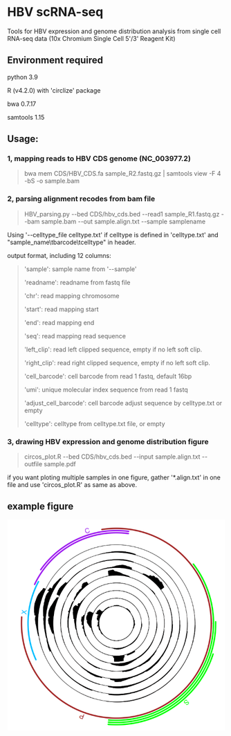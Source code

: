 
# HBV scRNA-seq
Tools for HBV expression and genome distribution analysis from single cell RNA-seq data (10x Chromium Single Cell 5'/3' Reagent Kit)

## Environment required
python 3.9

R (v4.2.0) with 'circlize' package

bwa 0.7.17

samtools 1.15


## Usage:
### 1, mapping reads to HBV CDS genome (NC_003977.2)
> bwa mem CDS/HBV_CDS.fa sample_R2.fastq.gz | samtools view -F 4 -bS -o sample.bam

### 2, parsing alignment recodes from bam file
> HBV_parsing.py --bed CDS/hbv_cds.bed --read1 sample_R1.fastq.gz --bam sample.bam --out sample.align.txt --sample samplename

Using '--celltype_file celltype.txt' if celltype is defined in 'celltype.txt' and "sample_name\tbarcode\tcelltype" in header.

output format, including 12 columns:
> 'sample': sample name from '--sample'
>
> 'readname': readname from fastq file
>
> 'chr': read mapping chromosome
>
> 'start': read mapping start
>
> 'end': read mapping end
>
> 'seq': read mapping read sequence
>
> 'left_clip': read left clipped sequence, empty if no left soft clip.
>
> 'right_clip': read right clipped sequence, empty if no left soft clip.
>
> 'cell_barcode': cell barcode from read 1 fastq, default 16bp 
>
> 'umi': unique molecular index sequence from read 1 fastq
>
> 'adjust_cell_barcode': cell barcode adjust sequence by celltype.txt or empty
>
> 'celltype': celltype from celltype.txt file, or empty

### 3, drawing HBV expression and genome distribution figure
> circos_plot.R --bed CDS/hbv_cds.bed --input sample.align.txt --outfile sample.pdf

if you want ploting multiple samples in one figure, gather '*.align.txt' in one file and use 'circos_plot.R' as same as above.

## example figure
![](./example/HBV_plot.png)



